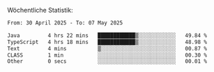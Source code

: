 
Wöchentliche Statistik:
<!--START_SECTION:waka-->

```txt
From: 30 April 2025 - To: 07 May 2025

Java         4 hrs 22 mins   ████████████▒░░░░░░░░░░░░   49.84 %
TypeScript   4 hrs 18 mins   ████████████▒░░░░░░░░░░░░   48.98 %
Text         4 mins          ▒░░░░░░░░░░░░░░░░░░░░░░░░   00.87 %
CLASS        1 min           ░░░░░░░░░░░░░░░░░░░░░░░░░   00.30 %
Other        0 secs          ░░░░░░░░░░░░░░░░░░░░░░░░░   00.01 %
```

<!--END_SECTION:waka-->
